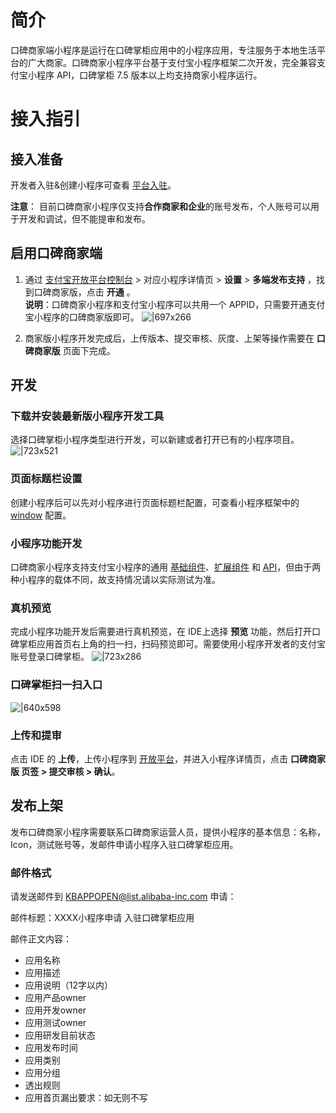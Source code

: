 # 简介
口碑商家端小程序是运行在口碑掌柜应用中的小程序应用，专注服务于本地生活平台的广大商家。口碑商家小程序平台基于支付宝小程序框架二次开发，完全兼容支付宝小程序 API，口碑掌柜 7.5 版本以上均支持商家小程序运行。

# 接入指引

## 接入准备
开发者入驻&创建小程序可查看 [平台入驻](https://opendocs.alipay.com/common/02asmu)。

**注意**： 目前口碑商家小程序仅支持**合作商家和企业**的账号发布，个人账号可以用于开发和调试，但不能提审和发布。

## 启用口碑商家端

1. 通过 [支付宝开放平台控制台](https://open.alipay.com/platform/developerIndex.htm) > 对应小程序详情页 > **设置** > **多端发布支持** ，找到口碑商家版，点击 **开通** 。<br/>
**说明**：口碑商家小程序和支付宝小程序可以共用一个 APPID，只需要开通支付宝小程序的口碑商家版即可。
![|697x266](https://cdn.nlark.com/yuque/0/2021/png/179989/1640934829156-86fb0247-1563-4561-9185-0f234353f258.png) 

1. 商家版小程序开发完成后，上传版本、提交审核、灰度、上架等操作需要在 **口碑商家版** 页面下完成。

## 开发

### 下载并安装最新版小程序开发工具
选择口碑掌柜小程序类型进行开发，可以新建或者打开已有的小程序项目。
![|723x521](https://mdn.alipayobjects.com/afts/img/A*GxyVSLQr-8wAAAAAAAAAAAAAAa8wAA/original?bz=openpt_doc&t=cCoKhYWQZhstYnVxOF5-HgAAAABkMK8AAAAA#align=left&display=inline&height=1003&margin=%5Bobject%20Object%5D&originHeight=1003&originWidth=1392&status=done&style=none&width=1392)

### 页面标题栏设置
创建小程序后可以先对小程序进行页面标题栏配置，可查看小程序框架中的 [window](https://opendocs.alipay.com/mini/framework/app-json#window) 配置。

### 小程序功能开发
口碑商家小程序支持支付宝小程序的通用 [基础组件](https://opendocs.alipay.com/mini/component)、[扩展组件](https://opendocs.alipay.com/mini/component-ext) 和 [API](https://opendocs.alipay.com/mini/api)，但由于两种小程序的载体不同，故支持情况请以实际测试为准。

### 真机预览
完成小程序功能开发后需要进行真机预览，在 IDE上选择 **预览** 功能，然后打开口碑掌柜应用首页右上角的扫一扫，扫码预览即可。需要使用小程序开发者的支付宝账号登录口碑掌柜。
![|723x286](https://mdn.alipayobjects.com/afts/img/A*C6viSImTUHOb6QpHs5FNUABkAa8wAA/original?bz=openpt_doc&t=dtNfjmB9D8unBCzaJcnXuwAAAABkMK8AAAAA#align=left&display=inline&height=591&margin=%5Bobject%20Object%5D&originHeight=591&originWidth=1492&status=done&style=none&width=1492)

### 口碑掌柜扫一扫入口
![|640x598](https://mdn.alipayobjects.com/afts/img/A*Ksa_Qp7sJuMAAAAAAAAAAABkAa8wAA/original?bz=openpt_doc&t=3l7Z6MIZUy9HqcMfoIE0zgAAAABkMK8AAAAA#align=left&display=inline&height=598&margin=%5Bobject%20Object%5D&originHeight=598&originWidth=640&status=done&style=none&width=640)

### 上传和提审
点击 IDE 的 **上传**，上传小程序到 [开放平台](https://auth.alipay.com/login/ant_sso_index.htm?redirectType=self&bizFrom=openhome&goto=https%3A%2F%2Fopenhome.alipay.com%2Fmini%2Fdev%2Flist)，并进入小程序详情页，点击 **口碑商家版 页签 > 提交审核 > 确认**。

## 发布上架
发布口碑商家小程序需要联系口碑商家运营人员，提供小程序的基本信息：名称，Icon，测试账号等，发邮件申请小程序入驻口碑掌柜应用。

### 邮件格式
请发送邮件到 KBAPPOPEN@list.alibaba-inc.com 申请：

邮件标题：XXXX小程序申请 入驻口碑掌柜应用

邮件正文内容：

- 应用名称
- 应用描述
- 应用说明（12字以内）
- 应用产品owner
- 应用开发owner
- 应用测试owner
- 应用研发目前状态
- 应用发布时间
- 应用类别
- 应用分组
- 透出规则
- 应用首页漏出要求：如无则不写
